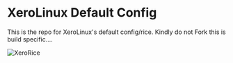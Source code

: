 # XeroLinux Default Config

This is the repo for XeroLinux's default config/rice. Kindly do not Fork this is build specific....

![XeroRice](https://i.imgur.com/TmVnPPf.png)
